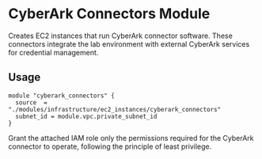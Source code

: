 # CyberArk Connectors Module

Creates EC2 instances that run CyberArk connector software. These connectors integrate the lab environment with external CyberArk services for credential management.

## Usage
```hcl
module "cyberark_connectors" {
  source  = "./modules/infrastructure/ec2_instances/cyberark_connectors"
  subnet_id = module.vpc.private_subnet_id
}
```
Grant the attached IAM role only the permissions required for the CyberArk connector to operate, following the principle of least privilege.
